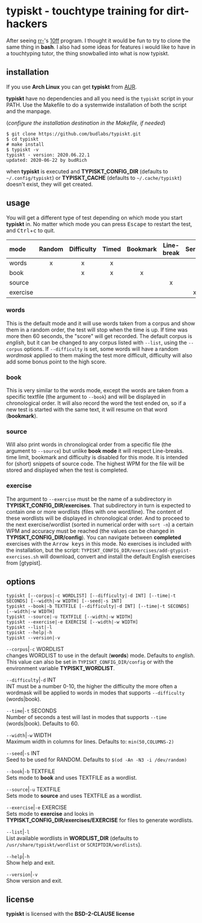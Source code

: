 # typiskt - touchtype training for dirt-hackers 

After seeing [rr-]'s [10ff] program. I thought it would be
fun to try to clone the same thing in **bash**. I also had
some ideas for features i would like to have in a
touchtyping tutor, the thing snowballed into what is now
typiskt.

[rr-]:  https://github.com/rr-
[10ff]: https://github.com/rr-/10ff



## installation

If you use **Arch Linux** you can get **typiskt** from
[AUR](https://aur.archlinux.org/packages/typiskt/).  

**typiskt** have no dependencies and all you need is the
`typiskt` script in your PATH. Use the Makefile to do a
systemwide installation of both the script and the manpage.  

(*configure the installation destination in the Makefile,
if needed*)

```
$ git clone https://github.com/budlabs/typiskt.git
$ cd typiskt
# make install
$ typiskt -v
typiskt - version: 2020.06.22.1
updated: 2020-06-22 by budRich
```


when **typiskt** is executed and **TYPISKT_CONFIG_DIR** (defaults to `~/.config/typiskt`) or **TYPISKT_CACHE** (defaults to `~/.cache/typiskt`) doesn't exist, they will get created.

usage
-----

You will get a different type of test depending on which
mode you start **typiskt** in. No matter which mode you can
press <kbd>Escape</kbd> to restart the test, and
<kbd>Ctrl</kbd>+<kbd>c</kbd> to quit.


| mode     |Random|Difficulty|Timed|Bookmark|Line-break|Series|Highscore|
|:---------|:----:|:--------:|:---:|:------:|:--------:|:----:|:-------:| 
| words    |x     |x         |x    |        |          |      |x        | 
| book     |      |x         |x    |x       |          |      |x        | 
| source   |      |          |     |        |x         |      |         | 
| exercise |      |          |     |        |          |x     |         |

### words


This is the default mode and it will use words taken from a
corpus and show them in a random order, the test will stop
when the time is up. If time was more then 60 seconds, the
"score" will get recorded. The default corpus is *english*,
but it can be changed to any corpus listed with `--list`,
using the `--corpus` options. If `--difficulty` is set, some
words will have a random *wordmask* applied to them making
the test more difficult, difficulty will also add some bonus
point to the high score.

### book


This is very similar to the words mode, except the words
are taken from a specific textfile (the argument to
`--book`) and will be displayed in chronological order. It
will also record the word the test ended on, so if a new
test is started with the same text, it will resume on that
word (**bookmark**).

### source


Will also print words in chronological order from a
specific file (the argument to `--source`)  but unlike
**book mode** it will respect Line-breaks. time limit,
bookmark and difficulty is disabled for this mode. It is
intended for (short) snippets of source code. The highest
WPM for the file will be stored and displayed when the test
is completed.

### exercise


The argument to `--exercise` must be the name of a subdirectory in **TYPISKT_CONFIG_DIR/exercises**. That subdirectory in turn is expected to contain one or more wordlists (files with one word/line). The content of these wordlists will be displayed in chronological order. And to proceed to the next exercise/wordlist (sorted in numerical order with `sort -n`) a certain WPM and accuracy must be reached (the values can be changed in **TYPISKT_CONFIG_DIR/config**). You can navigate between **completed** exercises with the <kbd>Arrow keys</kbd> in this mode. No exercises is included with the installation, but the script: `TYPISKT_CONFIG_DIR/exercises/add-gtypist-exercises.sh` will download, convert and install the default English exercises from [gtypist].


options
-------

```text
typiskt [--corpus|-c WORDLIST] [--difficulty|-d INT] [--time|-t SECONDS] [--width|-w WIDTH] [--seed|-s INT]
typiskt --book|-b TEXTFILE [--difficulty|-d INT] [--time|-t SECONDS] [--width|-w WIDTH]
typiskt --source|-u TEXTFILE [--width|-w WIDTH]
typiskt --exercise|-e EXERCISE [--width|-w WIDTH]
typiskt --list|-l
typiskt --help|-h
typiskt --version|-v
```


`--corpus`|`-c` WORDLIST  
changes WORDLIST to use in the default (**words**) mode.
Defaults to *english*. This value can also be set in
`TYPISKT_CONFIG_DIR/config` or with the environment variable
**TYPISKT_WORDLIST**.

`--difficulty`|`-d` INT  
INT must be a number 0-10, the higher the difficulty the
more often a wordmask will be applied to words in modes that
supports `--difficulty` (words|book).

`--time`|`-t` SECONDS  
Number of seconds a test will last in modes that supports
`--time` (words|book). Defaults to 60.

`--width`|`-w` WIDTH  
Maximum width in columns for lines. Defaults to:
`min(50,COLUMNS-2)`

`--seed`|`-s` INT  
Seed to be used for RANDOM. Defaults to `$(od -An -N3 -i
/dev/random)`

`--book`|`-b` TEXTFILE  
Sets mode to **book** and uses TEXTFILE as a wordlist.

`--source`|`-u` TEXTFILE  
Sets mode to **source** and uses TEXTFILE as a wordlist.

`--exercise`|`-e` EXERCISE  
Sets mode to **exercise** and looks in
**TYPISKT_CONFIG_DIR/exercises/EXERCISE** for files to
generate wordlists.

`--list`|`-l`  
List available wordlists in **WORDLIST_DIR** (defaults to
`/usr/share/typiskt/wordlist` or `SCRIPTDIR/wordlists`).

`--help`|`-h`  
Show help and exit.

`--version`|`-v`  
Show version and exit.

[typing_test]: https://github.com/ecly/typing_test
[epbud2txt]: https://github.com/kevinboone/epub2txt2



## license

**typiskt** is licensed with the **BSD-2-CLAUSE license**


